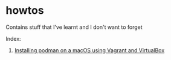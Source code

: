 # howtos
Contains stuff that I've learnt and I don't want to forget

Index:
1. [ Installing podman on a macOS using Vagrant and VirtualBox ](containers/podman_on_mac.md)
